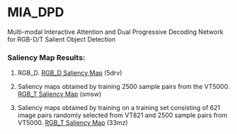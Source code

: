 # MIA_DPD

Multi-modal Interactive Attention and Dual Progressive Decoding Network for RGB-D/T Salient Object Detection





### Saliency Map Results:
  1. RGB_D.
    [RGB_D Saliency Map](https://pan.baidu.com/s/1WAXfDilNtZeBqMOAYM_QFQ) (5drv)
  
  2. Saliency maps obtained by training 2500 sample pairs from the VT5000.
    [RGB_T Saliency Map](https://pan.baidu.com/s/1PdPAK9mG1fa4yieRXaFoxw) (smsw)
  
  3. Saliency maps obtained by training on a training set consisting of 621 image pairs randomly selected from VT821 and 2500 sample pairs from VT5000.
    [RGB_T Saliency Map](https://pan.baidu.com/s/1l9qz1lPp9JLQMwgIRjrNrQ) (33mz)
